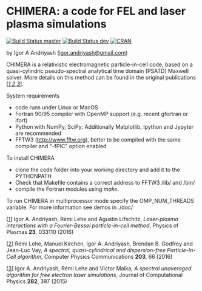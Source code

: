 # CHIMERA: a code for FEL and laser plasma simulations

[![Build Status master](https://img.shields.io/travis/hightower8083/chimera/master.svg?label=master)](https://travis-ci.org/hightower8083/chimera/branches)
[![Build Status dev](https://img.shields.io/travis/hightower8083/chimera/dev.svg?label=dev)](https://travis-ci.org/hightower8083/chimera/branches)
[![CRAN](https://img.shields.io/cran/l/devtools.svg)](LICENSE)

by Igor A Andriyash (<igor.andriyash@gmail.com>)

CHIMERA is a relativistic electromagnetic particle-in-cell code, based on a quasi-cylindric pseudo-spectral analytical time domain (PSATD) Maxwell solver. More details on this method can be found in the original publications [<cite>[1]</cite>,<cite>[2]</cite>,<cite>[3]</cite>]. 

System requirements
- code runs under Linux or MacOS
- Fortran 90/95 compiler with OpenMP support (e.g. recent gfortran or ifort)
- Python with NumPy, SciPy; Additionally Matplotlib, Ipython and Jypyter are recommended
- FFTW3 (http://www.fftw.org), better to be compiled with the same compiler and "-fPIC" option enabled

To install CHIMERA
- clone the code folder into your working directory and add it to the PYTHONPATH
- Check that Makefile contains a correct address to FFTW3 /lib/ and /bin/
- compile the Fortran modules using *make*. 

To run CHIMERA in multiprocessor mode specify the OMP_NUM_THREADS variable. For more information see demos in ./doc/

\[[1]\] Igor A. Andriyash, Rémi Lehe and Agustin Lifschitz, *Laser-plasma interactions with a Fourier-Bessel particle-in-cell method*, Physics of Plasmas **23**, 033110 
(2016)

\[[2]\] Rémi Lehe, Manuel Kirchen, Igor A. Andriyash, Brendan B. Godfrey and Jean-Luc Vay, *A spectral, quasi-cylindrical and dispersion-free Particle-In-Cell algorithm*, 
Computer Physics Communications **203**, 66 (2016)

\[[3]\] Igor A. Andriyash, Rémi Lehe and Victor Malka, *A spectral unaveraged algorithm for free electron laser simulations*, Journal of Computational Physics **282**, 397 (2015)

[1]:http://dx.doi.org/10.1063/1.4943281
[2]:http://dx.doi.org/10.1016/j.cpc.2016.02.007
[3]:http://dx.doi.org/10.1016/j.jcp.2014.11.026

